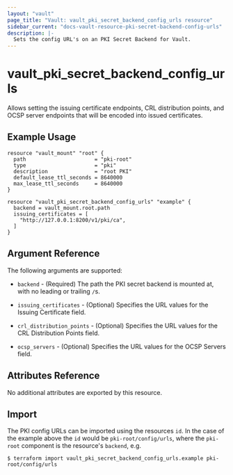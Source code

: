 ```yaml
---
layout: "vault"
page_title: "Vault: vault_pki_secret_backend_config_urls resource"
sidebar_current: "docs-vault-resource-pki-secret-backend-config-urls"
description: |-
  Sets the config URL's on an PKI Secret Backend for Vault.
---
```


# vault\_pki\_secret\_backend\_config\_urls

Allows setting the issuing certificate endpoints, CRL distribution points, and OCSP server endpoints that will be encoded into issued certificates.

## Example Usage

```hcl
resource "vault_mount" "root" {
  path                      = "pki-root"
  type                      = "pki"
  description               = "root PKI"
  default_lease_ttl_seconds = 8640000
  max_lease_ttl_seconds     = 8640000
}

resource "vault_pki_secret_backend_config_urls" "example" {
  backend = vault_mount.root.path
  issuing_certificates = [
    "http://127.0.0.1:8200/v1/pki/ca",
  ]
}
```

## Argument Reference

The following arguments are supported:

* `backend` - (Required) The path the PKI secret backend is mounted at, with no leading or trailing `/`s.

* `issuing_certificates` - (Optional) Specifies the URL values for the Issuing Certificate field.

* `crl_distribution_points` - (Optional) Specifies the URL values for the CRL Distribution Points field.

* `ocsp_servers` - (Optional) Specifies the URL values for the OCSP Servers field.

## Attributes Reference

No additional attributes are exported by this resource.

## Import

The PKI config URLs can be imported using the resources `id`. 
In the case of the example above the `id` would be `pki-root/config/urls`, 
where the `pki-root` component is the resource's `backend`, e.g.

```
$ terraform import vault_pki_secret_backend_config_urls.example pki-root/config/urls
```

